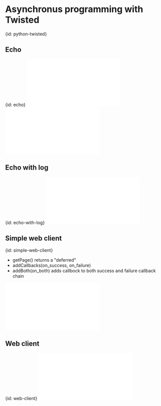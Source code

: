 # Asynchronus programming with Twisted
{id: python-twisted}

## Echo
{id: echo}
![](examples/twisted/echoserver.py)
![](examples/twisted/echoclient.py)


## Echo with log
{id: echo-with-log}
![](examples/twisted/echoserver_log.py)


## Simple web client
{id: simple-web-client}

* getPage() returns a "deferred"
* addCallbacks(on_success, on_failure)
* addBoth(on_both)   adds callbock to both success and failure callback chain

![](examples/twisted/simple_web_client.py)


## Web client
{id: web-client}
![](examples/twisted/web_client.py)




